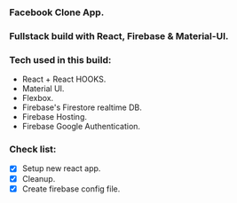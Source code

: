 ### Facebook Clone App.
### Fullstack build with React, Firebase & Material-UI.

### Tech used in this build:
* React + React HOOKS.
* Material UI.
* Flexbox.
* Firebase's Firestore realtime DB.
* Firebase Hosting.
* Firebase Google Authentication.

### Check list:
* [x] Setup new react app.
* [x] Cleanup.
* [x] Create firebase config file.
